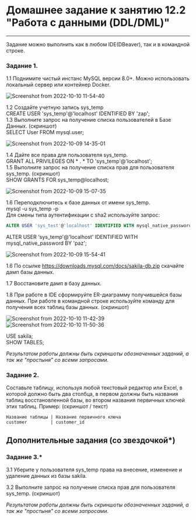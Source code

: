 # Домашнее задание к занятию 12.2 "Работа с данными (DDL/DML)"

---

Задание можно выполнить как в любом IDE(DBeaver), так и в командной строке.

### Задание 1.
1.1 Поднимите чистый инстанс MySQL версии 8.0+. Можно использовать локальный сервер или контейнер Docker.

![Screenshot from 2022-10-10 11-54-40](https://user-images.githubusercontent.com/95753192/194910539-0a8c208b-f3e1-4e65-a737-77aac8a998a6.png)

1.2 Создайте учетную запись sys_temp  
CREATE USER 'sys_temp'@'localhost' IDENTIFIED BY 'zap';  
1.3 Выполните запрос на получение списка пользователей в Базе Данных. (скриншот)  
SELECT User FROM mysql.user;  

![Screenshot from 2022-10-09 14-35-01](https://user-images.githubusercontent.com/95753192/194911069-f0342208-2e25-414c-96cb-4e235176bc59.png)

1.4 Дайте все права для пользователя sys_temp.  
GRANT ALL PRIVILEGES ON * . * TO 'sys_temp'@'localhost';  
1.5 Выполните запрос на получение списка прав для пользователя sys_temp. (скриншот)  
SHOW GRANTS FOR sys_temp@localhost;  

![Screenshot from 2022-10-09 15-07-35](https://user-images.githubusercontent.com/95753192/194918428-6838bd3e-f40e-46dc-b9d6-5338e26a4727.png)

1.6 Переподключитесь к базе данных от имени sys_temp.  
mysql -u sys_temp -p  
Для смены типа аутентификации с sha2 используйте запрос: 
```sql
ALTER USER 'sys_test'@'localhost' IDENTIFIED WITH mysql_native_password BY 'password';
``` 
ALTER USER 'sys_temp'@'localhost' IDENTIFIED WITH mysql_native_password BY 'paz';  

![Screenshot from 2022-10-09 15-54-41](https://user-images.githubusercontent.com/95753192/194922276-1255637d-9f3a-4e82-8b16-3d6120655b67.png)

1.6 По ссылке https://downloads.mysql.com/docs/sakila-db.zip скачайте дамп базы данных.  

1.7 Восстановите дамп в базу данных.

1.8 При работе в IDE сформируйте ER-диаграмму получившейся базы данных. При работе в командной строке используйте команду для получения всех таблиц базы данных. (скриншот)  

![Screenshot from 2022-10-10 11-42-39](https://user-images.githubusercontent.com/95753192/194923968-4b73ca84-a35e-4cc2-9008-97d240daf39e.png)
![Screenshot from 2022-10-10 11-50-36](https://user-images.githubusercontent.com/95753192/194924031-247457f5-11a6-4670-a429-1637774ae4e4.png)  

USE sakila;  
SHOW TABLES;


*Результатом работы должны быть скриншоты обозначенных заданий, а так же "простыня" со всеми запросами.*


### Задание 2.
Составьте таблицу, используя любой текстовый редактор или Excel, в которой должно быть два столбца, в первом должны быть названия таблиц восстановленной базы, 
во втором названия первичных ключей этих таблиц. Пример: (скриншот / текст)
```
Название таблицы | Название первичного ключа
customer         | customer_id
```


## Дополнительные задания (со звездочкой*)

### Задание 3.*
3.1 Уберите у пользователя sys_temp права на внесение, изменение и удаление данных из базы sakila.

3.2 Выполните запрос на получение списка прав для пользователя sys_temp. (скриншот)

*Результатом работы должны быть скриншоты обозначенных заданий, а так же "простыня" со всеми запросами.*
